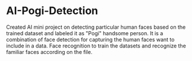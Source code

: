 # AI-Pogi-Detection
Created AI mini project on detecting particular human faces based on the trained dataset and labeled it as "Pogi" handsome person. It is a combination of face detection for capturing the human faces want to include in a data. Face recognition to train the datasets and recognize the familiar faces according on the file.
